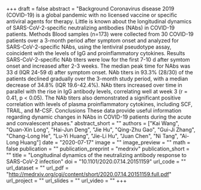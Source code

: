 +++
draft = false
abstract = "Background Coronavirus disease 2019 (COVID-19) is a global pandemic with no licensed vaccine or specific antiviral agents for therapy. Little is known about the longitudinal dynamics of SARS-CoV-2-specific neutralizing antibodies (NAbs) in COVID-19 patients. Methods Blood samples (n=173) were collected from 30 COVID-19 patients over a 3-month period after symptom onset and analyzed for SARS-CoV-2-specific NAbs, using the lentiviral pseudotype assay, coincident with the levels of IgG and proinflammatory cytokines. Results SARS-CoV-2-specific NAb titers were low for the first 7-10 d after symtom onset and increased after 2-3 weeks. The median peak time for NAbs was 33 d (IQR 24-59 d) after symptom onset. NAb titers in 93.3% (28/30) of the patients declined gradually over the 3-month study period, with a median decrease of 34.8% (IQR 19.6-42.4%). NAb titers increased over time in parallel with the rise in IgG antibody levels, correlating well at week 3 (r = 0.41, p < 0.05). The NAb titers also demonstrated a significant positive correlation with levels of plasma proinflammatory cytokines, including SCF, TRAIL, and M-CSF. Conclusions These data provide useful information regarding dynamic changes in NAbs in COVID-19 patients during the acute and convalescent phases."
abstract_short = ""
authors = ["Kai Wang", "Quan-Xin Long", "Hai-Jun Deng", "Jie Hu", "Qing-Zhu Gao", "Gui-Ji Zhang", "Chang-Long He", "Lu-Yi Huang", "Jie-Li Hu", "Juan Chen", "Ni Tang", "Ai-Long Huang"]
date = "2020-07-17"
image = ""
image_preview = ""
math = false
publication = ""
publication_preprint = "medrxiv"
publication_short = ""
title = "Longitudinal dynamics of the neutralizing antibody response to SARS-CoV-2 infection"
doi = "10.1101/2020.07.14.20151159"
url_code = ""
url_dataset = ""
url_pdf = "http://medrxiv.org/cgi/content/short/2020.07.14.20151159.full.pdf"
url_project = ""
url_slides = ""
url_video = ""
+++